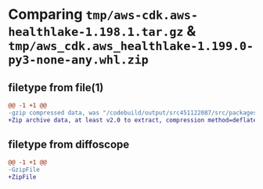 # Comparing `tmp/aws-cdk.aws-healthlake-1.198.1.tar.gz` & `tmp/aws_cdk.aws_healthlake-1.199.0-py3-none-any.whl.zip`

## filetype from file(1)

```diff
@@ -1 +1 @@
-gzip compressed data, was "/codebuild/output/src451122087/src/packages/@aws-cdk/aws-healthlake/dist/python/aws-cdk.aws-healthlake-1.198.1.tar", last modified: Tue Mar 28 21:36:28 2023, max compression
+Zip archive data, at least v2.0 to extract, compression method=deflate
```

## filetype from diffoscope

```diff
@@ -1 +1 @@
-GzipFile
+ZipFile
```

